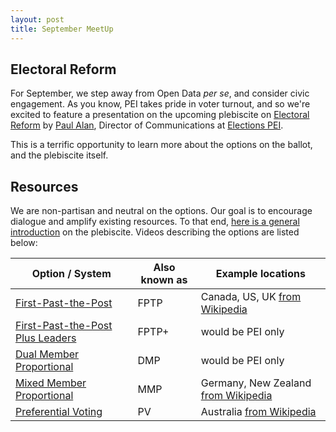 ```yaml
---
layout: post
title: September MeetUp
---
```


## Electoral Reform

For September, we step away from Open Data *per se*, and consider civic engagement. As you know, PEI takes pride in voter turnout, and so we're excited to feature a presentation on the upcoming plebiscite on [Electoral Reform](http://yourchoicepei.ca) by [Paul Alan](http://twitter.com/peipaulalan), Director of Communications at [Elections PEI](http://electionspei.ca).

This is a terrific opportunity to learn more about the options on the ballot, and the plebiscite itself. 

<!--
Please join us Tuesday, Sept 27, 7 pm at the [StartupZone](http://twitter.com/startupzonepei). RSVP via [Facebook](https://www.facebook.com/PEI-Open-Data-Book-Club-809023082556778/), email to opendatapei@gmail.com, or our [MeetUp page](http://www.meetup.com/Open-Data-PEI/events/233915223/).
-->

## Resources

We are non-partisan and neutral on the options. Our goal is to encourage dialogue and amplify existing resources. To that end, [here is a general introduction](https://www.youtube.com/watch?v=IHlDdIKcpF8) on the plebiscite. Videos describing the options are listed below:

| Option / System | Also known as | Example locations | 
| ------------- | -------- | ---------- |
| [First-Past-the-Post](https://www.youtube.com/watch?v=Xs2_SXiy-o8) | FPTP | Canada, US, UK [from Wikipedia](https://en.wikipedia.org/wiki/First-past-the-post_voting) |
| [First-Past-the-Post Plus Leaders](https://www.youtube.com/watch?v=Ym1-hqkMNsQ) | FPTP+ | would be PEI only | 
| [Dual Member Proportional](https://www.youtube.com/watch?v=FdN7Jb1wCBY) | DMP | would be PEI only |
| [Mixed Member Proportional](https://www.youtube.com/watch?v=fskEeYj4kWo) | MMP | Germany, New Zealand [from Wikipedia](https://en.wikipedia.org/wiki/Mixed-member_proportional_representation)
| [Preferential Voting](https://www.youtube.com/watch?v=UZA0tLf0300) | PV | Australia [from Wikipedia](https://en.wikipedia.org/wiki/Instant-runoff_voting) |

